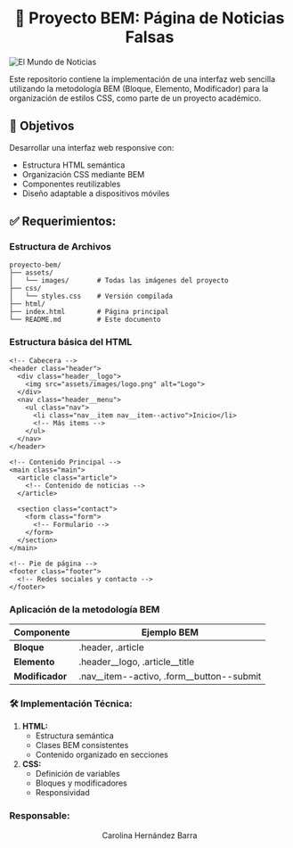 <h1 align=center>📝 Proyecto BEM: Página de Noticias Falsas</h1>
<image src="proyecto-bem/assets/images/logo_emn.png" alt="El Mundo de Noticias">
<p>Este repositorio contiene la implementación de una interfaz web sencilla utilizando la metodología BEM (Bloque, Elemento, Modificador) para la organización de estilos CSS, como parte de un proyecto académico.</p>

## 🎯 Objetivos
Desarrollar una interfaz web responsive con:
- Estructura HTML semántica
- Organización CSS mediante BEM
- Componentes reutilizables
- Diseño adaptable a dispositivos móviles

## ✅ Requerimientos:
### Estructura de Archivos

```plaintext
proyecto-bem/
├── assets/
│   └── images/       # Todas las imágenes del proyecto
├── css/
│   └── styles.css    # Versión compilada
├── html/
├── index.html        # Página principal
└── README.md         # Este documento
```
### Estructura básica del HTML
```plaintext
<!-- Cabecera -->
<header class="header">
  <div class="header__logo">
    <img src="assets/images/logo.png" alt="Logo">
  </div>
  <nav class="header__menu">
    <ul class="nav">
      <li class="nav__item nav__item--activo">Inicio</li>
      <!-- Más items -->
    </ul>
  </nav>
</header>

<!-- Contenido Principal -->
<main class="main">
  <article class="article">
    <!-- Contenido de noticias -->
  </article>
  
  <section class="contact">
    <form class="form">
      <!-- Formulario -->
    </form>
  </section>
</main>

<!-- Pie de página -->
<footer class="footer">
  <!-- Redes sociales y contacto -->
</footer>
```

### Aplicación de la metodología BEM

|Componente|Ejemplo BEM|
|----------|-----------|
|**Bloque**| .header, .article|
|**Elemento**| .header__logo, .article__title|
|**Modificador**| .nav__item--activo, .form__button--submit|

### 🛠 Implementación Técnica:
1. **HTML:**
   - Estructura semántica
   - Clases BEM consistentes
   - Contenido organizado en secciones
2. **CSS:**
   - Definición de variables
   - Bloques y modificadores
   - Responsividad

### Responsable:
<p align=center>Carolina Hernández Barra</p>

